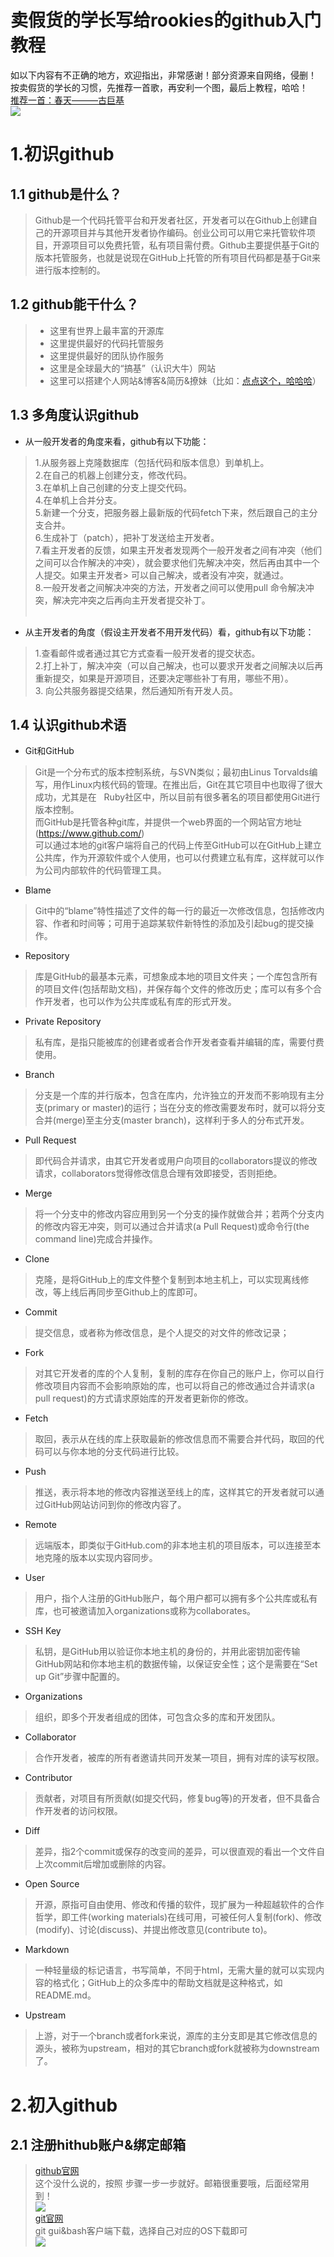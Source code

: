 卖假货的学长写给rookies的github入门教程
====
如以下内容有不正确的地方，欢迎指出，非常感谢！部分资源来自网络，侵删！<br>
按卖假货的学长的习惯，先推荐一首歌，再安利一个图，最后上教程，哈哈！<br>
[推荐一首：春天———古巨基](http://music.163.com/#/song?id=86611 "卖假货的学长推荐，点了不后悔，哈哈！") <br>
![](https://github.com/Allen-Liang/github_for_rookies/raw/master/images/nvshen.jpg)<br>
# 1.初识github
## 1.1 github是什么？<br>
>   Github是一个代码托管平台和开发者社区，开发者可以在Github上创建自己的开源项目并与其他开发者协作编码。创业公司可以用它来托管软件项目，开源项目可以免费托管，私有项目需付费。Github主要提供基于Git的版本托管服务，也就是说现在GitHub上托管的所有项目代码都是基于Git来进行版本控制的。<br>
## 1.2 github能干什么？
>	* 这里有世界上最丰富的开源库
> * 这里提供最好的代码托管服务
> * 这里提供最好的团队协作服务 
> * 这里是全球最大的“搞基”（认识大牛）网站 
> * 这里可以搭建个人网站&博客&简历&撩妹（比如：[点点这个，哈哈哈](https://allen-liang.github.io/My_Love/ "撩妹必备，这波不行了！谈学习重要")）
## 1.3 多角度认识github
* 从一般开发者的角度来看，github有以下功能：
> 1.从服务器上克隆数据库（包括代码和版本信息）到单机上。<br>
> 2.在自己的机器上创建分支，修改代码。<br>
> 3.在单机上自己创建的分支上提交代码。<br>
> 4.在单机上合并分支。<br>
> 5.新建一个分支，把服务器上最新版的代码fetch下来，然后跟自己的主分支合并。<br>
> 6.生成补丁（patch），把补丁发送给主开发者。<br>
> 7.看主开发者的反馈，如果主开发者发现两个一般开发者之间有冲突（他们之间可以合作解决的冲突），就会要求他们先解决冲突，然后再由其中一个人提交。如果主开发者> 可以自己解决，或者没有冲突，就通过。<br>
> 8.一般开发者之间解决冲突的方法，开发者之间可以使用pull 命令解决冲突，解决完冲突之后再向主开发者提交补丁。<br><br>

* 从主开发者的角度（假设主开发者不用开发代码）看，github有以下功能：
> 1.查看邮件或者通过其它方式查看一般开发者的提交状态。<br>
> 2.打上补丁，解决冲突（可以自己解决，也可以要求开发者之间解决以后再重新提交，如果是开源项目，还要决定哪些补丁有用，哪些不用）。<br>
> 3. 向公共服务器提交结果，然后通知所有开发人员。<br>

## 1.4 认识github术语
* Git和GitHub
> Git是一个分布式的版本控制系统，与SVN类似；最初由Linus Torvalds编写，用作Linux内核代码的管理。在推出后，Git在其它项目中也取得了很大成功，尤其是在   Ruby社区中，所以目前有很多著名的项目都使用Git进行版本控制。<br>
而GitHub是托管各种git库，并提供一个web界面的一个网站官方地址(https://www.github.com/)<br>可以通过本地的git客户端将自己的代码上传至GitHub可以在GitHub上建立公共库，作为开源软件或个人使用，也可以付费建立私有库，这样就可以作为公司内部软件的代码管理工具。

* Blame
> Git中的“blame”特性描述了文件的每一行的最近一次修改信息，包括修改内容、作者和时间等；可用于追踪某软件新特性的添加及引起bug的提交操作。

* Repository
> 库是GitHub的最基本元素，可想象成本地的项目文件夹；一个库包含所有的项目文件(包括帮助文档)，并保存每个文件的修改历史；库可以有多个合作开发者，也可以作为公共库或私有库的形式开发。

* Private Repository
> 私有库，是指只能被库的创建者或者合作开发者查看并编辑的库，需要付费使用。

* Branch
> 分支是一个库的并行版本，包含在库内，允许独立的开发而不影响现有主分支(primary or master)的运行；当在分支的修改需要发布时，就可以将分支合并(merge)至主分支(master branch)，这样利于多人的分布式开发。

* Pull Request
> 即代码合并请求，由其它开发者或用户向项目的collaborators提议的修改请求，collaborators觉得修改信息合理有效即接受，否则拒绝。

* Merge
> 将一个分支中的修改内容应用到另一个分支的操作就做合并；若两个分支内的修改内容无冲突，则可以通过合并请求(a Pull Request)或命令行(the command line)完成合并操作。

* Clone
> 克隆，是将GitHub上的库文件整个复制到本地主机上，可以实现离线修改，等上线后再同步至Github上的库即可。

* Commit
> 提交信息，或者称为修改信息，是个人提交的对文件的修改记录；

* Fork
> 对其它开发者的库的个人复制，复制的库存在你自己的账户上，你可以自行修改项目内容而不会影响原始的库，也可以将自己的修改通过合并请求(a pull request)的方式请求原始库的开发者更新你的修改。

* Fetch
> 取回，表示从在线的库上获取最新的修改信息而不需要合并代码，取回的代码可以与你本地的分支代码进行比较。

* Push
> 推送，表示将本地的修改内容推送至线上的库，这样其它的开发者就可以通过GitHub网站访问到你的修改内容了。

* Remote
> 远端版本，即类似于GitHub.com的非本地主机的项目版本，可以连接至本地克隆的版本以实现内容同步。

* User
> 用户，指个人注册的GitHub账户，每个用户都可以拥有多个公共库或私有库，也可被邀请加入organizations或称为collaborates。

* SSH Key
> 私钥，是GitHub用以验证你本地主机的身份的，并用此密钥加密传输GitHub网站和你本地主机的数据传输，以保证安全性；这个是需要在“Set up Git”步骤中配置的。

* Organizations
> 组织，即多个开发者组成的团体，可包含众多的库和开发团队。

* Collaborator
> 合作开发者，被库的所有者邀请共同开发某一项目，拥有对库的读写权限。

* Contributor
> 贡献者，对项目有所贡献(如提交代码，修复bug等)的开发者，但不具备合作开发者的访问权限。

* Diff
> 差异，指2个commit或保存的改变间的差异，可以很直观的看出一个文件自上次commit后增加或删除的内容。

* Open Source
> 开源，原指可自由使用、修改和传播的软件，现扩展为一种超越软件的合作哲学，即工件(working materials)在线可用，可被任何人复制(fork)、修改(modify)、讨论(discuss)、并提出修改意见(contribute to)。

* Markdown
> 一种轻量级的标记语言，书写简单，不同于html，无需大量的<tag>就可以实现内容的格式化；GitHub上的众多库中的帮助文档就是这种格式，如README.md。

* Upstream
> 上游，对于一个branch或者fork来说，源库的主分支即是其它修改信息的源头，被称为upstream，相对的其它branch或fork就被称为downstream了。


# 2.初入github
## 2.1 注册hithub账户&绑定邮箱
> [github官网](https://www.github.com/) <br>这个没什么说的，按照 步骤一步一步就好。邮箱很重要哦，后面经常用到！<br>
![](https://github.com/Allen-Liang/github_for_rookies/raw/master/images/index.png)<br>
> [git官网](https://www.github.com/) <br> git gui&bash客户端下载，选择自己对应的OS下载即可<br>
![](https://github.com/Allen-Liang/github_for_rookies/raw/master/images/git.png)<br>


